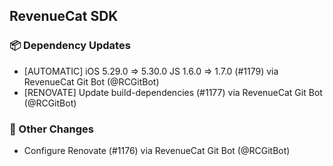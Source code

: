 ## RevenueCat SDK
### 📦 Dependency Updates
* [AUTOMATIC] iOS 5.29.0 => 5.30.0 JS 1.6.0 => 1.7.0 (#1179) via RevenueCat Git Bot (@RCGitBot)
* [RENOVATE] Update build-dependencies (#1177) via RevenueCat Git Bot (@RCGitBot)

### 🔄 Other Changes
* Configure Renovate (#1176) via RevenueCat Git Bot (@RCGitBot)
